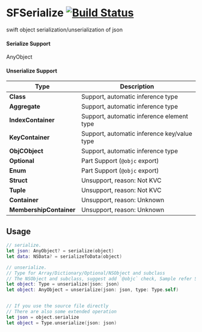 # SFSerialize [![Build Status](https://travis-ci.org/sagesse-cn/swift-serialize.svg?branch=master)](https://travis-ci.org/sagesse-cn/swift-serialize)
swift object serialization/unserialization of json 

#### Serialize Support
AnyObject

#### Unserialize Support
Type | Description
---- | ---------
**Class**|Support, automatic inference type
**Aggregate**|Support, automatic inference type
**IndexContainer**|Support, automatic inference element type
**KeyContainer**|Support, automatic inference key/value type
**ObjCObject**|Support, automatic inference type
**Optional**|Part Support (`@objc` export)
**Enum**|Part Support (`@objc` export)
**Struct**|Unsupport, reason: Not KVC
**Tuple**|Unsupport, reason: Not KVC
**Container**|Unsupport, reason: Unknown
**MembershipContainer**|Unsupport, reason: Unknown

## Usage
```swift
// serialize.
let json: AnyObject? = serialize(object)
let data: NSData? = serializeToData(object)

// unserialize.
// Type for Array/Dictionary/Optional/NSObject and subclass
// The NSObject and subclass, suggest add `@objc` check, Sample refer SFSerializeTests
let object: Type = unserialize(json: json)
let object: AnyObject = unserialize(json: json, type: Type.self)


// If you use the source file directly
// There are also some extended operation 
let json = object.serialize
let object = Type.unserialize(json: json)
```
